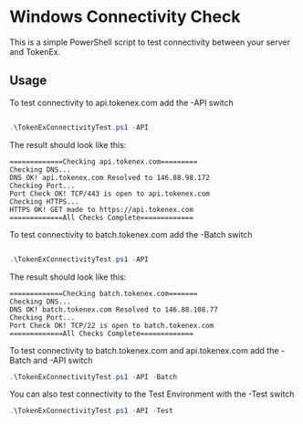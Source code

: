 # Windows Connectivity Check

This is a simple PowerShell script to test connectivity between your server and TokenEx.

## Usage


To test connectivity to api.tokenex.com add the -API switch

```powershell

.\TokenExConnectivityTest.ps1 -API
```
The result should look like this: 
```
=============Checking api.tokenex.com=========
Checking DNS...
DNS OK! api.tokenex.com Resolved to 146.88.98.172
Checking Port...
Port Check OK! TCP/443 is open to api.tokenex.com
Checking HTTPS...
HTTPS OK! GET made to https://api.tokenex.com
=============All Checks Complete=============
```

To test connectivity to batch.tokenex.com add the -Batch switch

```powershell

.\TokenExConnectivityTest.ps1 -API
```
 The result should look like this: 
```
=============Checking batch.tokenex.com=======
Checking DNS...
DNS OK! batch.tokenex.com Resolved to 146.88.108.77
Checking Port...
Port Check OK! TCP/22 is open to batch.tokenex.com
=============All Checks Complete=============
```

To test connectivity to batch.tokenex.com and api.tokenex.com add the -Batch and -API switch

```powershell
.\TokenExConnectivityTest.ps1 -API -Batch
```

You can also test connectivity to the Test Environment with the -Test switch


```powershell
.\TokenExConnectivityTest.ps1 -API -Test
```
